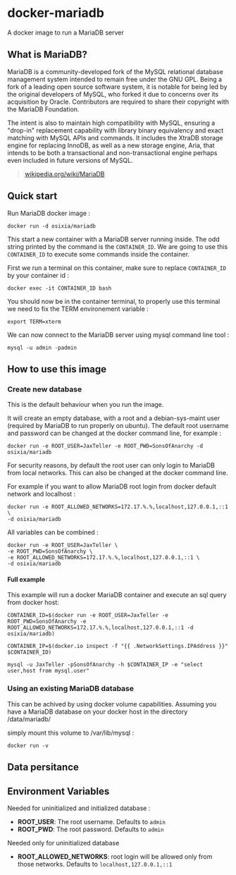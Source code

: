 # docker-mariadb

A docker image to run a MariaDB server

## What is MariaDB?

MariaDB is a community-developed fork of the MySQL relational database
management system intended to remain free under the GNU GPL. Being a fork of a
leading open source software system, it is notable for being led by the original
developers of MySQL, who forked it due to concerns over its acquisition by
Oracle. Contributors are required to share their copyright with the MariaDB
Foundation.

The intent is also to maintain high compatibility with MySQL, ensuring a
"drop-in" replacement capability with library binary equivalency and exact
matching with MySQL APIs and commands. It includes the XtraDB storage engine for
replacing InnoDB, as well as a new storage engine, Aria, that intends to be both
a transactional and non-transactional engine perhaps even included in future
versions of MySQL.

> [wikipedia.org/wiki/MariaDB](https://en.wikipedia.org/wiki/MariaDB)

## Quick start
Run MariaDB docker image :

	docker run -d osixia/mariadb

This start a new container with a MariaDB server running inside.
The odd string printed by the command is the `CONTAINER_ID`.
We are going to use this `CONTAINER_ID` to execute some commands inside the container.

First we run a terminal on this container,
make sure to replace `CONTAINER_ID` by your container id : 

	docker exec -it CONTAINER_ID bash

You should now be in the container terminal, 
to properly use this terminal we need to fix the TERM environement variable :

	export TERM=xterm

We can now connect to the MariaDB server using mysql command line tool :
	
	mysql -u admin -padmin


## How to use this image

### Create new database
This is the default behaviour when you run the image.

It will create an empty database, with a root and a debian-sys-maint user (required by MariaDB to run properly on ubuntu).
The default root username and password can be changed at the docker command line, for example :

	docker run -e ROOT_USER=JaxTeller -e ROOT_PWD=SonsOfAnarchy -d osixia/mariadb

For security reasons, by default the root user can only login to MariaDB from local networks.
This can also be changed at the docker command line.

For example if you want to allow MariaDB root login from docker default network and localhost :

	docker run -e ROOT_ALLOWED_NETWORKS=172.17.%.%,localhost,127.0.0.1,::1 \
	-d osixia/mariadb


All variables can be combined :

	docker run -e ROOT_USER=JaxTeller \
	-e ROOT_PWD=SonsOfAnarchy \
	-e ROOT_ALLOWED_NETWORKS=172.17.%.%,localhost,127.0.0.1,::1 \
	-d osixia/mariadb


#### Full example
This example will run a docker MariaDB container and execute an sql query from docker host:

	CONTAINER_ID=$(docker run -e ROOT_USER=JaxTeller -e ROOT_PWD=SonsOfAnarchy -e ROOT_ALLOWED_NETWORKS=172.17.%.%,localhost,127.0.0.1,::1 -d osixia/mariadb)

	CONTAINER_IP=$(docker.io inspect -f "{{ .NetworkSettings.IPAddress }}" $CONTAINER_ID)

	mysql -u JaxTeller -pSonsOfAnarchy -h $CONTAINER_IP -e "select user,host from mysql.user"


### Using an existing MariaDB database

This can be achived by using docker volume capabilities.
Assuming you have a MariaDB database on your docker host in the directory /data/mariadb/

simply mount this volume to /var/lib/mysql :

	docker run -v 



## Data persitance


## Environment Variables

Needed for uninitialized and initialized database :
- **ROOT_USER**: The root username. Defaults to `admin`
- **ROOT_PWD**: The root password. Defaults to `admin`

Needed only for uninitialized database
- **ROOT_ALLOWED_NETWORKS**: root login will be allowed only from those networks. Defaults to `localhost,127.0.0.1,::1`